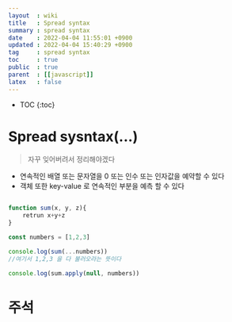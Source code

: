 ```yaml
---
layout  : wiki
title   : Spread syntax 
summary : spread syntax 
date    : 2022-04-04 11:55:01 +0900
updated : 2022-04-04 15:40:29 +0900
tag     : spread syntax 
toc     : true
public  : true
parent  : [[javascript]] 
latex   : false
---
```

* TOC
{:toc}

# Spread sysntax(...) 
> 자꾸 잊어버려서 정리해야겠다

* 연속적인 배열 또는 문자열을 0 또는 인수 또는 인자값을 예약할 수 있다 
* 객체 또한 key-value 로 연속적인 부분을 예측 할 수 있다


```javascript

function sum(x, y, z){
    retrun x+y+z
}

const numbers = [1,2,3]

console.log(sum(...numbers))
//여기서 1,2,3 을 다 불러오라는 뜻이다

console.log(sum.apply(null, numbers))

```


# 주석 
